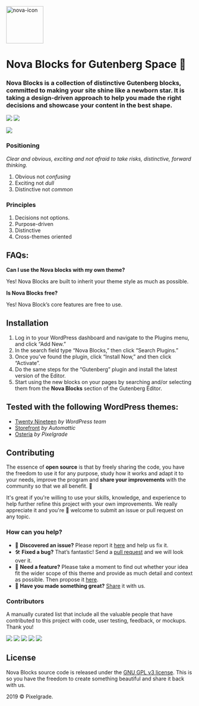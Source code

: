 <img width="100" alt="nova-icon" src="https://user-images.githubusercontent.com/1632775/58468221-d0f5b180-8145-11e9-9c5f-21a7eb902dcb.png">

# Nova Blocks for Gutenberg Space 🌌
### Nova Blocks is a collection of distinctive Gutenberg blocks, committed to making your site shine like a newborn star.  It is taking a design-driven approach to help you made the right decisions and showcase your content in the best shape.


[![](https://img.shields.io/github/issues-closed/pixelgrade/nova-blocks.svg?color=6cc644&label=Issues)](https://github.com/pixelgrade/nova-blocks/issues?utf8=%E2%9C%93&q=is%3Aissue+is%3Aclosed+) [![](https://img.shields.io/github/issues/pixelgrade/nova-blocks.svg?color=4078c0&label=%20)](https://github.com/pixelgrade/nova-blocks/issues?utf8=%E2%9C%93&q=is%3Aissue+is%3Aopen)

[![](https://user-images.githubusercontent.com/1632775/61370143-638b1500-a89a-11e9-94e2-fd0a9b8e9581.png)](https://pixelgrade.com/plugins/nova-blocks/)

### Positioning
*Clear and obvious, exciting and not afraid to take risks, distinctive, forward thinking.*

1. Obvious not *confusing*
2. Exciting not *dull*
3. Distinctive not *common*

### Principles

1. Decisions not options.
2. Purpose-driven
3. Distinctive
4. Cross-themes oriented

## FAQs:

**Can I use the Nova blocks with my own theme?**

Yes! Nova Blocks are built to inherit your theme style as much as possible.

**Is Nova Blocks free?**

Yes! Nova Block’s core features are free to use.

## Installation

1. Log in to your WordPress dashboard and navigate to the Plugins menu, and click “Add New.”
2. In the search field type “Nova Blocks,” then click “Search Plugins.” 
3. Once you’ve found the plugin, click “Install Now,” and then click “Activate”.
4. Do the same steps for the “Gutenberg” plugin and install the latest version of the Editor.
5. Start using the new blocks on your pages by searching and/or selecting them from the **Nova Blocks** section of the Gutenberg Editor.

## Tested with the following WordPress themes:
- [Twenty Nineteen](https://wordpress.org/themes/twentynineteen/) _by WordPress team_
- [Storefront](https://wordpress.org/themes/storefront/) _by Automattic_
- [Osteria](https://pixelgrade.com/themes/osteria/) _by Pixelgrade_

## Contributing
The essence of **open source** is that by freely sharing the code, you have the freedom to use it for any purpose, study how it works and adapt it to your needs, improve the program and **share your improvements** with the community so that we all benefit. 🙏

It's great if you're willing to use your skills, knowledge, and experience to help further refine this project with your own improvements. We really appreciate it and you're 💯 welcome to submit an issue or pull request on any topic.

### How can you help?
- 🐛 **Discovered an issue?** Please report it [here](https://github.com/pixelgrade/nova-blocks/issues/new "here") and help us fix it.
- 🛠 **Fixed a bug?** That’s fantastic! Send a [pull request](https://github.com/pixelgrade/nova-blocks/pulls "pull request") and we will look over it.
- 🙋 **Need a feature?** Please take a moment to find out whether your idea fit the wider scope of this theme and provide as much detail and context as possible. Then propose it [here](https://github.com/pixelgrade/nova-blocks/issues/new).
- 💎 **Have you made something great?** [Share](https://github.com/pixelgrade/nova-blocks/issues/new "Share") it with us.

### Contributors
A manually curated list that include all the valuable people that have contributed to this project with code, user testing, feedback, or mockups. Thank you!

[![](https://github.com/razwan.png?size=64)](https://github.com/razwan) [![](https://github.com/georgeolaru.png?size=64)](https://github.com/georgeolaru) [![](https://github.com/oanafilip.png?size=64)](https://github.com/oanafilip) [![](https://github.com/vladolaru.png?size=64)](https://github.com/vladolaru)  [![](https://github.com/madalingorbanescu.png?size=64)](https://github.com/madalingorbanescu) 

## License
Nova Blocks source code is released under the [GNU GPL v3 license](https://www.gnu.org/licenses/gpl-3.0.html). This is so you have the freedom to create something beautiful and share it back with us.

2019 © Pixelgrade.
